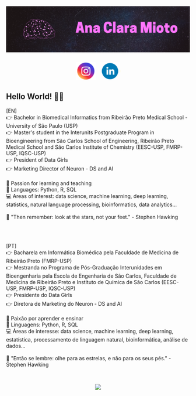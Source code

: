 # ![Capa](https://github.com/anamioto/anamioto/blob/main/Images/capa_git.png)

<p align='center'>
<a href="https://www.instagram.com/ana_mioto/"><img height="50" src="https://github.com/anamioto/anamioto/blob/main/Images/instagram%20(2).PNG"></a>&nbsp;&nbsp;
<a href="https://www.linkedin.com/in/anaclara-amioto/"><img height="50" src="https://github.com/anamioto/anamioto/blob/main/Images/linkedin.PNG"></a>
</p>

## Hello World! 👩‍💻

[EN] </br>
👉 Bachelor in Biomedical Informatics from Ribeirão Preto Medical School - University of São Paulo (USP) </br>
👉 Master's student in the Interunits Postgraduate Program in Bioengineering from São Carlos School of Engineering, Ribeirão Preto Medical School and São Carlos Institute of Chemistry (EESC-USP, FMRP-USP, IQSC-USP) </br>
👉 President of Data Girls </br>
👉 Marketing Director of Neuron - DS and AI </br>
</br>
🧠 Passion for learning and teaching </br>
👅 Languages: Python, R, SQL </br>
💻 Areas of interest: data science, machine learning, deep learning, statistics, natural language processing, bioinformatics, data analytics... </br> 
</br>
💭 "Then remember: look at the stars, not your feet." - Stephen Hawking 

</br>
</br>

[PT] </br>
👉 Bacharela em Informática Biomédica pela Faculdade de Medicina de Ribeirão Preto (FMRP-USP) </br>
👉 Mestranda no Programa de Pós-Graduação Interunidades em Bioengenharia pela Escola de Engenharia de São Carlos, Faculdade de Medicina de Ribeirão Preto e Instituto de Química de São Carlos (EESC-USP, FMRP-USP, IQSC-USP)  
👉 Presidente do Data Girls </br>
👉 Diretora de Marketing do Neuron - DS and AI </br>
</br>
🧠 Paixão por aprender e ensinar </br>
👅 Linguagens: Python, R, SQL </br>
💻 Áreas de interesse: data science, machine learning, deep learning, estatística, processamento de linguagem natural, bioinformática, análise de dados... </br> 
</br>
💭 "Então se lembre: olhe para as estrelas, e não para os seus pés." - Stephen Hawking

</br>

<p align='center'>
<a href="#"><img src="https://github-readme-stats.vercel.app/api?username=anamioto&theme=radical&show_icons=true"></a>
</p>


<!--
**anamioto/anamioto** is a ✨ _special_ ✨ repository because its `README.md` (this file) appears on your GitHub profile.

<!--
- 🔭 I’m currently working on ...
- 🌱 I’m currently learning ...
- 👯 I’m looking to collaborate on ...
- 🤔 I’m looking for help with ...
- 💬 Ask me about ...
- 📫 How to reach me: ...
- 😄 Pronouns: ...
- ⚡ Fun fact: ...
-->
